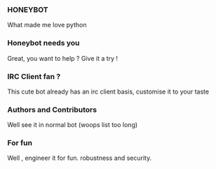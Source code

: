 ### HONEYBOT
What made me love python

### Honeybot needs you
Great, you want to help ? Give it a try !

### IRC Client fan ?
This cute bot already has an irc client basis, customise it to your taste

### Authors and Contributors
Well see it in normal bot (woops list too long)

### For fun
Well , engineer it for fun. robustness and security.
